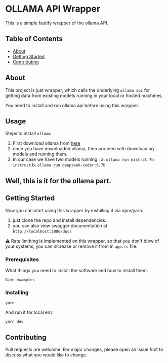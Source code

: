 # 
# OLLAMA API Wrapper

This is a simple fastify wrapper of the ollama API.

## Table of Contents

- [About](#about)
- [Getting Started](#getting_started)
- [Contributing](../CONTRIBUTING.md)

## About <a name = "about"></a>

This project is just wrapper, which calls the underlying  `ollama api` for getting data from existing models running in your local or hosted machines.

 You need to install and run ollama api before using this wrapper. 

 ## Usage <a name = "usage"></a>

Steps to install `ollama`

1. First download ollama from [here](https://ollama.com/download)
2. once you have downloaded ollama, then proceed with downloading models and running them.
3. In our case we have two models running : 
                a. `ollama run mistral:7b-instruct`
                b. `ollama run deepseek-coder:6.7b`

## Well, this is it for the ollama part.





## Getting Started <a name = "getting_started"></a>

Now you can start using this wrapper by installing it via npm/yarn:

1. just clone the repo and install dependencies.
2. you can also view swagger documentation at `http://localhost:3000/docs`


⚠️ Rate limitting is implemented on this wrapper, so that you don't blow of your systems, you can increase or remove it from in `app.ts`  file. 

### Prerequisites

What things you need to install the software and how to install them.

```
Give examples
```

### Installing



```
yarn
```

And run it for local env

```
yarn dev
```

## Contributing <a name = "contributing"></a>

Pull requests are welcome. For major changes, please open an issue first to discuss what you would like to change.
